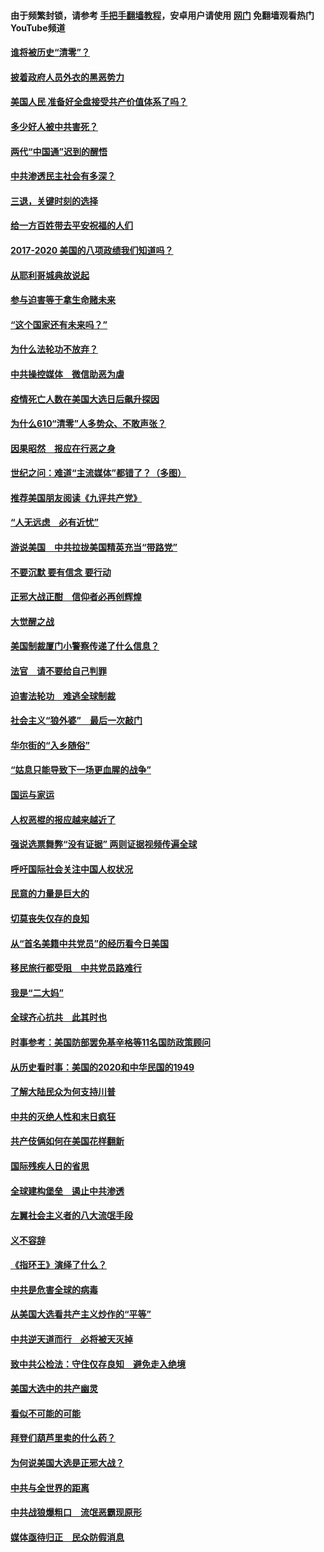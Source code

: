 #### 由于频繁封锁，请参考 [手把手翻墙教程](https://github.com/gfw-breaker/guides/wiki/)，安卓用户请使用 [网门](https://github.com/gfw-breaker/nogfw/blob/master/dl.md?t=01041100) 免翻墙观看热门YouTube频道 

#### [谁将被历史“清零”？](../pages/73/417485.md?t=01041100) 

#### [披着政府人员外衣的黑恶势力](../pages/73/417442.md?t=01041100) 

#### [美国人民 准备好全盘接受共产价值体系了吗？](../pages/73/417491.md?t=01041100) 

#### [多少好人被中共害死？](../pages/73/417144.md?t=01041100) 

#### [两代“中国通”迟到的醒悟](../pages/73/417064.md?t=01041100) 

#### [中共渗透民主社会有多深？](../pages/73/417063.md?t=01041100) 

#### [三退，关键时刻的选择](../pages/73/416969.md?t=01041100) 

#### [给一方百姓带去平安祝福的人们](../pages/73/416941.md?t=01041100) 

#### [2017-2020  美国的八项政绩我们知道吗？](../pages/73/416968.md?t=01041100) 

#### [从耶利哥城典故说起](../pages/73/416892.md?t=01041100) 

#### [参与迫害等于拿生命赌未来](../pages/73/416856.md?t=01041100) 

#### [“这个国家还有未来吗？”](../pages/73/416852.md?t=01041100) 

#### [为什么法轮功不放弃？](../pages/73/416864.md?t=01041100) 

#### [中共操控媒体　微信助恶为虐](../pages/73/416724.md?t=01041100) 

#### [疫情死亡人数在美国大选日后飙升探因](../pages/73/416606.md?t=01041100) 

#### [为什么610“清零”人多势众、不敢声张？](../pages/73/416632.md?t=01041100) 

#### [因果昭然　报应在行恶之身](../pages/73/416582.md?t=01041100) 

#### [世纪之问：难道“主流媒体”都错了？（多图）](../pages/73/416571.md?t=01041100) 

#### [推荐美国朋友阅读《九评共产党》](../pages/73/416510.md?t=01041100) 

#### [“人无远虑　必有近忧”](../pages/73/416513.md?t=01041100) 

#### [游说美国　中共拉拢美国精英充当“带路党”](../pages/73/416529.md?t=01041100) 

#### [不要沉默 要有信念 要行动](../pages/73/416457.md?t=01041100) 

#### [正邪大战正酣　信仰者必再创辉煌](../pages/73/416433.md?t=01041100) 

#### [大觉醒之战](../pages/73/416456.md?t=01041100) 

#### [美国制裁厦门小警察传递了什么信息？](../pages/73/416432.md?t=01041100) 

#### [法官　请不要给自己判罪](../pages/73/416379.md?t=01041100) 

#### [迫害法轮功　难逃全球制裁](../pages/73/416380.md?t=01041100) 

#### [社会主义“狼外婆”　最后一次敲门](../pages/73/416394.md?t=01041100) 

#### [华尔街的“入乡随俗”](../pages/73/416395.md?t=01041100) 

#### [“姑息只能导致下一场更血腥的战争”](../pages/73/416223.md?t=01041100) 

#### [国运与家运](../pages/73/416224.md?t=01041100) 

#### [人权恶棍的报应越来越近了](../pages/73/416276.md?t=01041100) 

#### [强说选票舞弊“没有证据” 两则证据视频传遍全球](../pages/73/416227.md?t=01041100) 

#### [呼吁国际社会关注中国人权状况](../pages/73/416135.md?t=01041100) 

#### [民意的力量是巨大的](../pages/73/416222.md?t=01041100) 

#### [切莫丧失仅存的良知](../pages/73/416134.md?t=01041100) 

#### [从“首名美籍中共党员”的经历看今日美国](../pages/73/416114.md?t=01041100) 

#### [移民旅行都受阻　中共党员路难行](../pages/73/416033.md?t=01041100) 

#### [我是“二大妈”](../pages/73/415529.md?t=01041100) 

#### [全球齐心抗共　此其时也](../pages/73/415989.md?t=01041100) 

#### [时事参考：美国防部罢免基辛格等11名国防政策顾问](../pages/73/415970.md?t=01041100) 

#### [从历史看时事：美国的2020和中华民国的1949](../pages/73/415949.md?t=01041100) 

#### [了解大陆民众为何支持川普](../pages/73/415950.md?t=01041100) 

#### [中共的灭绝人性和末日疯狂](../pages/73/415944.md?t=01041100) 

#### [共产伎俩如何在美国花样翻新](../pages/73/415908.md?t=01041100) 

#### [国际残疾人日的省思](../pages/73/415849.md?t=01041100) 

#### [全球建构堡垒　遏止中共渗透](../pages/73/415850.md?t=01041100) 

#### [左翼社会主义者的八大流氓手段](../pages/73/415802.md?t=01041100) 

#### [义不容辞](../pages/73/415807.md?t=01041100) 

#### [《指环王》演绎了什么？](../pages/73/415739.md?t=01041100) 

#### [中共是危害全球的病毒](../pages/73/415569.md?t=01041100) 

#### [从美国大选看共产主义炒作的“平等”](../pages/73/415654.md?t=01041100) 

#### [中共逆天道而行　必将被天灭掉](../pages/73/415626.md?t=01041100) 

#### [致中共公检法：守住仅存良知　避免走入绝境](../pages/73/415627.md?t=01041100) 

#### [美国大选中的共产幽灵](../pages/73/415618.md?t=01041100) 

#### [看似不可能的可能](../pages/73/415619.md?t=01041100) 

#### [拜登们葫芦里卖的什么药？](../pages/73/415531.md?t=01041100) 

#### [为何说美国大选是正邪大战？](../pages/73/415530.md?t=01041100) 

#### [中共与全世界的距离](../pages/73/415435.md?t=01041100) 

#### [中共战狼爆粗口　流氓恶霸现原形](../pages/73/415426.md?t=01041100) 

#### [媒体亟待归正　民众防假消息](../pages/73/415402.md?t=01041100) 


